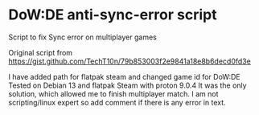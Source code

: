 # DoW:DE anti-sync-error script
Script to fix Sync error on multiplayer games

Original script from https://gist.github.com/TechT10n/79b853003f2e9841a18e8b6decd0fd3e

I have added path for flatpak steam and changed game id for DoW:DE
Tested on Debian 13 and flatpak Steam with proton 9.0.4
It was the only solution, which allowed me to finish multiplayer match.
I am not scripting/linux expert so add comment if there is any error in text.
